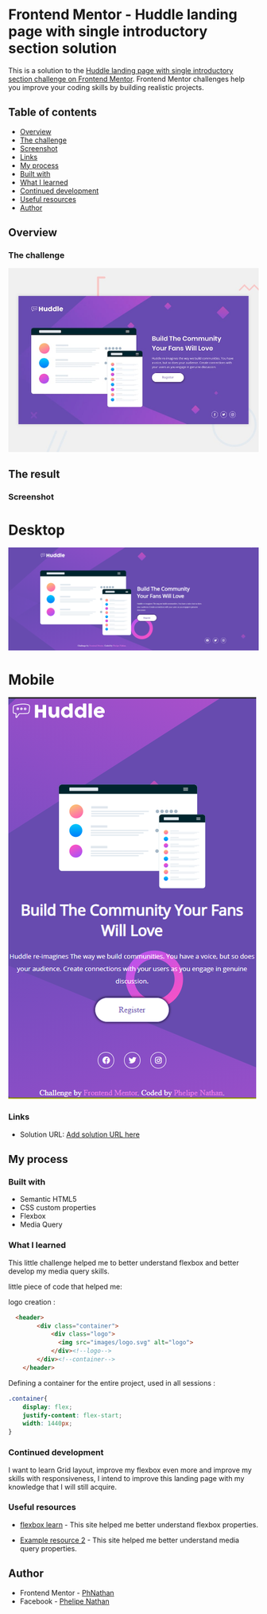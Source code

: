 # Frontend Mentor - Huddle landing page with single introductory section solution

This is a solution to the [Huddle landing page with single introductory section challenge on Frontend Mentor](https://www.frontendmentor.io/challenges/huddle-landing-page-with-a-single-introductory-section-B_2Wvxgi0). Frontend Mentor challenges help you improve your coding skills by building realistic projects. 

## Table of contents

  - [Overview](#overview)
  - [The challenge](#the-challenge)
  - [Screenshot](#screenshot)
  - [Links](#links)
  - [My process](#my-process)
  - [Built with](#built-with)
  - [What I learned](#what-i-learned)
  - [Continued development](#continued-development)
  - [Useful resources](#useful-resources)
  - [Author](#author)


## Overview

### The challenge
![Design preview for the Huddle landing page with single introductory section](./design/desktop-preview.jpg)



## The result
### Screenshot
# Desktop
![](https://github.com/PhNathan/huddleLandingPageChallenge/blob/main/screenshot/desktop.PNG)
# Mobile
![](https://github.com/PhNathan/huddleLandingPageChallenge/blob/main/screenshot/Mobile.PNG)


### Links

- Solution URL: [Add solution URL here](https://your-solution-url.com)


## My process

### Built with

- Semantic HTML5 
- CSS custom properties
- Flexbox
- Media Query

### What I learned

This little challenge helped me to better understand flexbox and better develop my media query skills.

little piece of code that helped me:

logo creation : 

```html
  <header>
        <div class="container">
            <div class="logo">
              <img src="images/logo.svg" alt="logo">
            </div><!--logo-->
        </div><!--container-->
    </header>
```
Defining a container for the entire project, used in all sessions :

```css
.container{
    display: flex;
    justify-content: flex-start;
    width: 1440px;
}
```

### Continued development

I want to learn Grid layout, improve my flexbox even more and improve my skills with responsiveness, I intend to improve this landing page with my knowledge that I will still acquire.


### Useful resources

- [flexbox learn](https://developer.mozilla.org/pt-BR/docs/Web/CSS/CSS_Flexible_Box_Layout/Basic_Concepts_of_Flexbox) - This site helped me better understand flexbox properties.

- [Example resource 2](https://www.chiefofdesign.com.br/design-responsivo/media-queries/) - This site helped me better understand media query properties.


## Author

- Frontend Mentor - [PhNathan](https://www.frontendmentor.io/profile/PhNathan)
- Facebook - [Phelipe Nathan](https://www.facebook.com/phelipe.nathan.5/)

